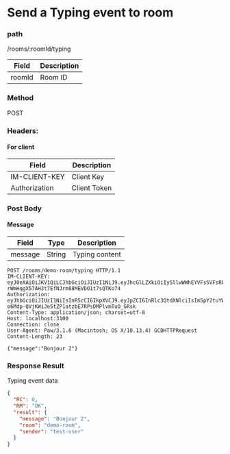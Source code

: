 # Send a Typing event to room

### path

/rooms/:roomId/typing

| Field  | Description |
| ------ | ----------- |
| roomId | Room ID     |

### Method

POST

### Headers:

#### For client

| Field         | Description  |
| ------------- | ------------ |
| IM-CLIENT-KEY | Client Key   |
| Authorization | Client Token |

### Post Body

#### Message

| Field   | Type   | Description    |
| ------- | ------ | -------------- |
| message | String | Typing content |

```
POST /rooms/demo-room/typing HTTP/1.1
IM-CLIENT-KEY: eyJ0eXAiOiJKV1QiLCJhbGciOiJIUzI1NiJ9.eyJhcGlLZXkiOiIySllwWWhEYVFsSVFsRFN2VkxDTExvMk1QekZmVm05allweHcydnVCcm1rPSIsImNyZWF0ZUF0IjoxNDk5NTc3MjgzMDUwLCJjbGllbnRJZCI6IjliZWQ2ZmRhLThjNTItNGE0My04OWI4LTJjMzdiZmVkMjQ2ZCJ9.bmXdn-rWmHqgX57AH2t7EfNJrm88MEVDO1t7sQTKo74
Authorization: eyJhbGciOiJIUzI1NiIsInR5cCI6IkpXVCJ9.eyJpZCI6InRlc3QtdXNlciIsIm5pY2tuYW1lIjoiU2hlbGxleSIsImF2YXRhclVybCI6Imh0dHBzOi8vZ2xvYmFsYXNzZXRzLnN0YXJidWNrcy5jb20vYXNzZXRzL2MxZjRjZDAyZGUyNDQ4M2ViODZjNjk2NDAxYWQ0MjEzLmpwZyIsImV4cCI6MTUyNjAwOTAyNiwiaWF0IjoxNTI1OTIyNjI2fQ.-o6Mdp-QVjKWiJe5tZP1atzbE7RPsDMPlvmTuO_GRsk
Content-Type: application/json; charset=utf-8
Host: localhost:3100
Connection: close
User-Agent: Paw/3.1.6 (Macintosh; OS X/10.13.4) GCDHTTPRequest
Content-Length: 23

{"message":"Bonjour 2"}

```

### Response Result

Typing event data

```json
{
  "RC": 0,
  "RM": "OK",
  "result": {
    "message": "Bonjour 2",
    "room": "demo-room",
    "sender": "test-user"
  }
}
```
